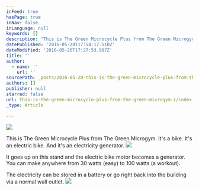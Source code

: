 ```yaml
---
inFeed: true
hasPage: true
inNav: false
inLanguage: null
keywords: []
description: "This is The Green Microcycle Plus from The Green Microgym. It's a bike. It's an electric bike. And it's an electricity generator."
datePublished: '2016-05-20T17:54:17.510Z'
dateModified: '2016-05-20T17:27:53.907Z'
title: ''
author:
  - name: ''
    url: ''
sourcePath: _posts/2016-05-20-this-is-the-green-microcycle-plus-from-the-green-microgym-i.md
authors: []
publisher: null
starred: false
url: this-is-the-green-microcycle-plus-from-the-green-microgym-i/index.html
_type: Article

---
```

![](https://the-grid-user-content.s3-us-west-2.amazonaws.com/76d221cf-a2b2-4585-8aad-cd106ba36e3e.jpg)

This is The Green Microcycle Plus from The Green Microgym. It's a bike. It's an electric bike. And it's an electricity generator.
![](https://the-grid-user-content.s3-us-west-2.amazonaws.com/20c8ab45-56aa-40e5-b5fb-ceb02936780e.jpg)

It goes up on this stand and the electric bike motor becomes a generator. You can make anywhere from 30 watts (easy) to 100 watts (a workout).

The electricity can be stored in a battery or go right back into the building via a normal wall outlet.
![](https://the-grid-user-content.s3-us-west-2.amazonaws.com/c7a0239d-d120-4c38-9e78-664a3dfd2f2f.jpg)